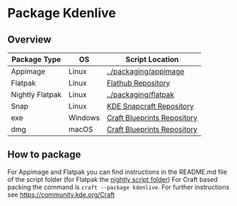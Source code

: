 # Package Kdenlive

## Overview

Package Type     | OS      | Script Location
---------------- | ------- | ----------------------------------------
Appimage         | Linux   | [../packaging/appimage][appimage]
Flatpak          | Linux   | [Flathub Repository][flatpak]
Nightly Flatpak  | Linux   | [../packaging/flatpak][nightly-flatpak]
Snap             | Linux   | [KDE Snapcraft Repository][snap]
exe              | Windows | [Craft Blueprints Repository][craft]
dmg              | macOS   | [Craft Blueprints Repository][craft]

## How to package

For Appimage and Flatpak you can find instructions in the README.md file of the script folder (for Flatpak the [nightly script folder][nightly-flatpak])
For Craft based packing the command is `craft --package kdenlive`. For further instructions see https://community.kde.org/Craft

[appimage]: ../packaging/appimage
[flatpak]: https://github.com/flathub/org.kde.kdenlive
[nightly-flatpak]: ../packaging/appimage
[snap]: https://invent.kde.org/packaging/snapcraft-kde-applications/-/tree/Neon/release/kdenlive
[craft]: https://invent.kde.org/packaging/craft-blueprints-kde/-/blob/master/kde/kdemultimedia/kdenlive
